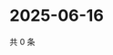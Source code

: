 # 2025-06-16

共 0 条

<!-- BEGIN ZHIHUVIDEO -->
<!-- 最后更新时间 Mon Jun 16 2025 03:08:41 GMT+0800 (China Standard Time) -->

<!-- END ZHIHUVIDEO -->
